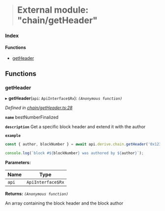 > # External module: "chain/getHeader"

### Index

#### Functions

* [getHeader](_chain_getheader_.md#getheader)

## Functions

###  getHeader

▸ **getHeader**(`api`: `ApiInterface$Rx`): *`(Anonymous function)`*

*Defined in [chain/getHeader.ts:28](https://github.com/polkadot-js/api/blob/f5f5830/packages/api-derive/src/chain/getHeader.ts#L28)*

**`name`** bestNumberFinalized

**`description`** Get a specific block header and extend it with the author

**`example`** 
<BR>

```javascript
const { author, blockNumber } = await api.derive.chain.getHeader('0x123...456');

console.log(`block #${blockNumber} was authored by ${author}`);
```

**Parameters:**

Name | Type |
------ | ------ |
`api` | `ApiInterface$Rx` |

**Returns:** *`(Anonymous function)`*

An array containing the block header and the block author